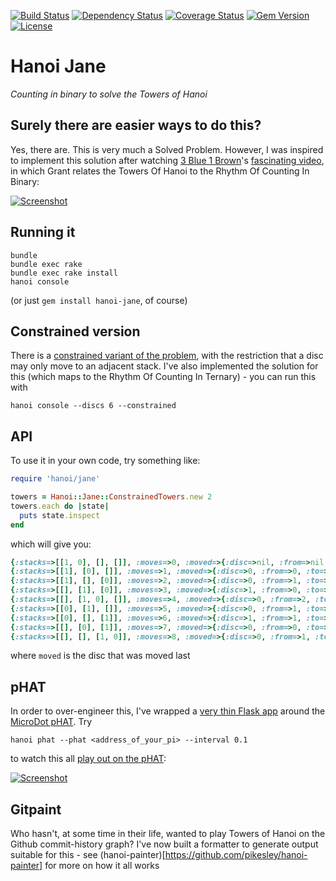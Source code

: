 [![Build Status](http://img.shields.io/travis/pikesley/hanoi-jane.svg?style=flat-square)](https://travis-ci.org/pikesley/hanoi-jane)
[![Dependency Status](http://img.shields.io/gemnasium/pikesley/hanoi-jane.svg?style=flat-square)](https://gemnasium.com/pikesley/hanoi-jane)
[![Coverage Status](http://img.shields.io/coveralls/pikesley/hanoi-jane.svg?style=flat-square)](https://coveralls.io/r/pikesley/hanoi-jane)
[![Gem Version](http://img.shields.io/gem/v/hanoi-jane.svg?style=flat-square)](https://rubygems.org/gems/hanoi-jane)
[![License](http://img.shields.io/:license-mit-blue.svg?style=flat-square)](http://pikesley.mit-license.org)

# Hanoi Jane

_Counting in binary to solve the Towers of Hanoi_

## Surely there are easier ways to do this?

Yes, there are. This is very much a Solved Problem. However, I was inspired to implement this solution after watching [3 Blue 1 Brown](https://www.youtube.com/channel/UCYO_jab_esuFRV4b17AJtAw)'s [fascinating video](https://www.youtube.com/watch?v=2SUvWfNJSsM), in which Grant relates the Towers Of Hanoi to the Rhythm Of Counting In Binary:

[![Screenshot](https://i.imgur.com/mXsl57y.png)](https://www.youtube.com/watch?v=2SUvWfNJSsM)

## Running it

    bundle
    bundle exec rake
    bundle exec rake install
    hanoi console

(or just `gem install hanoi-jane`, of course)

## Constrained version

There is a [constrained variant of the problem](https://www.youtube.com/watch?v=bdMfjfT0lKk), with the restriction that a disc may only move to an adjacent stack. I've also implemented the solution for this (which maps to the Rhythm Of Counting In Ternary) - you can run this with

    hanoi console --discs 6 --constrained

## API

To use it in your own code, try something like:

```ruby
require 'hanoi/jane'

towers = Hanoi::Jane::ConstrainedTowers.new 2
towers.each do |state|
  puts state.inspect
end
```

which will give you:

```ruby
{:stacks=>[[1, 0], [], []], :moves=>0, :moved=>{:disc=>nil, :from=>nil, :to=>nil}, :ternary=>"00"}
{:stacks=>[[1], [0], []], :moves=>1, :moved=>{:disc=>0, :from=>0, :to=>1}, :ternary=>"01"}
{:stacks=>[[1], [], [0]], :moves=>2, :moved=>{:disc=>0, :from=>1, :to=>2}, :ternary=>"02"}
{:stacks=>[[], [1], [0]], :moves=>3, :moved=>{:disc=>1, :from=>0, :to=>1}, :ternary=>"10"}
{:stacks=>[[], [1, 0], []], :moves=>4, :moved=>{:disc=>0, :from=>2, :to=>1}, :ternary=>"11"}
{:stacks=>[[0], [1], []], :moves=>5, :moved=>{:disc=>0, :from=>1, :to=>0}, :ternary=>"12"}
{:stacks=>[[0], [], [1]], :moves=>6, :moved=>{:disc=>1, :from=>1, :to=>2}, :ternary=>"20"}
{:stacks=>[[], [0], [1]], :moves=>7, :moved=>{:disc=>0, :from=>0, :to=>1}, :ternary=>"21"}
{:stacks=>[[], [], [1, 0]], :moves=>8, :moved=>{:disc=>0, :from=>1, :to=>2}, :ternary=>"22"}
```
where `moved` is the disc that was moved last

## pHAT

In order to over-engineer this, I've wrapped a [very thin Flask app](https://github.com/pikesley/pHAT-REST) around the [MicroDot pHAT](https://shop.pimoroni.com/products/microdot-phat). Try

    hanoi phat --phat <address_of_your_pi> --interval 0.1

to watch this all [play out on the pHAT](https://www.youtube.com/watch?v=LT3HNsVxhM8):

[![Screenshot](https://i.imgur.com/yrK3isK.png)](https://www.youtube.com/watch?v=LT3HNsVxhM8)

## Gitpaint

Who hasn't, at some time in their life, wanted to play Towers of Hanoi on the Github commit-history graph? I've now built a formatter to generate output suitable for this - see (hanoi-painter)[https://github.com/pikesley/hanoi-painter] for more on how it all works

